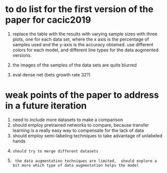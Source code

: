 #  to do list for the first version of the paper for cacic2019

1. replace the table with the results with  varying sample sizes with three plots, one for each data set, where the x axis is the percentage of  samples used and the y-axis is the accuracy obtained. use different colors for each model, and different line types for the data augmented versions.

5.   the images of the samples of the data sets are quite  blurred
6.   eval dense net (bets growth rate 32?)

 # weak points of the paper to address in a future iteration

 1.  need to include more datasets to make a comparison
 2.   should employ pretrained networks  to compare, because  transfer learning is a really easy way  to compensate for the lack of data
 3.    should employ semi-labeling techniques to take advantage of unlabeled hands
 4.     should try to merge different datasets
 5.      the data augmentation techniques are limited,  should explore a bit more which type of data augmentation helps the model
